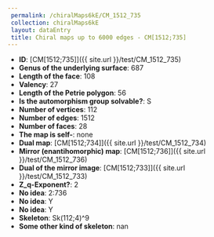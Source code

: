 ```yaml
--- 
 permalink: /chiralMaps6kE/CM_1512_735 
 collection: chiralMaps6kE
 layout: dataEntry
 title: Chiral maps up to 6000 edges - CM[1512;735]
---
```


- **ID**: [CM[1512;735]]({{ site.url }}/test/CM_1512_735)
- **Genus of the underlying surface**: 687
- **Length of the face**: 108
- **Valency**: 27
- **Length of the Petrie polygon**: 56
- **Is the automorphism group solvable?**: S
- **Number of vertices**: 112
- **Number of edges**: 1512
- **Number of faces**: 28
- **The map is self-**: none
- **Dual map**: [CM[1512;734]]({{ site.url }}/test/CM_1512_734)
- **Mirror (enantihomorphic) map**: [CM[1512;736]]({{ site.url }}/test/CM_1512_736)
- **Dual of the mirror image**: [CM[1512;733]]({{ site.url }}/test/CM_1512_733)
- **Z_q-Exponent?**: 2
- **No idea**:  2:736
- **No idea**: Y
- **No idea**: Y
- **Skeleton**: Sk(112;4)^9
- **Some other kind of skeleton**: nan
